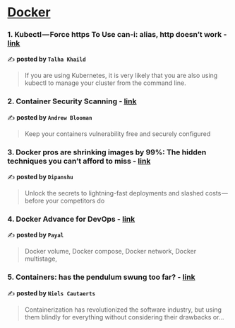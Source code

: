 
<h1><a href=https://medium.com/tag/docker/recommended target="_blank" rel="noopener noreferrer">Docker</a></h1>
<h3>1. Kubectl — Force https To Use can-i: alias, http doesn’t work - <a href="https://medium.com/@talhakhalid101/kubectl-force-https-to-use-can-i-alias-http-doesnt-work-b15f94919602" target="_blank" rel="noopener noreferrer">link</a></h3>

✍️ **posted by `Talha Khaild`**

<blockquote>If you are using Kubernetes, it is very likely that you are also using kubectl to manage your cluster from the command line.</blockquote>

<h3>2. Container Security Scanning - <a href="https://medium.com/itnext/container-security-scanning-f16b438db58d" target="_blank" rel="noopener noreferrer">link</a></h3>

✍️ **posted by `Andrew Blooman`**

<blockquote>Keep your containers vulnerability free and securely configured</blockquote>

<h3>3. Docker pros are shrinking images by 99%: The hidden techniques you can’t afford to miss - <a href="https://medium.com/aws-in-plain-english/docker-pros-are-shrinking-images-by-99-the-hidden-techniques-you-cant-afford-to-miss-a70ee26b4cbf" target="_blank" rel="noopener noreferrer">link</a></h3>

✍️ **posted by `Dipanshu ‎`**

<blockquote>Unlock the secrets to lightning-fast deployments and slashed costs — before your competitors do</blockquote>

<h3>4. Docker Advance for DevOps - <a href="https://medium.com/@payalpawale010/docker-advance-for-devops-c937117ab5b9" target="_blank" rel="noopener noreferrer">link</a></h3>

✍️ **posted by `Payal`**

<blockquote>Docker volume, Docker compose, Docker network, Docker multistage,</blockquote>

<h3>5. Containers: has the pendulum swung too far? - <a href="https://medium.com/itnext/containers-has-the-pendulum-swung-too-far-208ad02a6b42" target="_blank" rel="noopener noreferrer">link</a></h3>

✍️ **posted by `Niels Cautaerts`**

<blockquote>Containerization has revolutionized the software industry, but using them blindly for everything without considering their drawbacks or…</blockquote>

